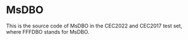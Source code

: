 # MsDBO
This is the source code of MsDBO in the CEC2022 and CEC2017 test set, where FFFDBO stands for MsDBO.

